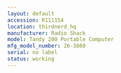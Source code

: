 ```yaml
---
layout: default
accession: R111154
location: thirdnerd_hq
manufacturer: Radio Shack
model: Tandy 200 Portable Computer
mfg_model_number: 26-3860
serial: no label
status: working
---
```


